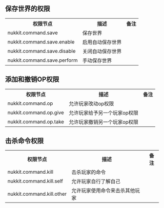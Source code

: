 ## **保存世界的权限**
<table>
    <tr align="center" valign="center">
        <th>权限节点</th><th>描述</th><th>备注</th>
    </tr>
    <tr>
        <td>nukkit.command.save</td><td>保存世界</td><td></td>
    </tr>
    <tr>
        <td>nukkit.command.save.enable</td><td>启用自动保存世界</td><td></td>
    </tr>
    <tr>
        <td>nukkit.command.save.disable</td><td>关闭自动保存世界</td><td></td>
    </tr>
    <tr>
        <td>nukkit.command.save.perform</td><td>手动保存世界</td><td></td>
    </tr>
</table>

## **添加和撤销OP权限**
<table>
    <tr align="center" valign="center">
        <th>权限节点</th><th>描述</th><th>备注</th>
    </tr>
    <tr>
        <td>nukkit.command.op</td><td>允许玩家改动op权限</td><td></td>
    </tr>
    <tr>
        <td>nukkit.command.op.give</td><td>允许玩家给予另一个玩家op权限</td><td></td>
    </tr>
    <tr>
        <td>nukkit.command.op.take</td><td>允许玩家撤销另一个玩家op权限</td><td></td>
    </tr>
</table>

## **击杀命令权限**
<table>
    <tr align="center" valign="center">
        <th>权限节点</th><th>描述</th><th>备注</th>
    </tr>
    <tr>
        <td>nukkit.command.kill</td><td>击杀玩家的命令</td><td></td>
    </tr>
    <tr>
        <td>nukkit.command.kill.self</td><td>允许玩家自行了解自己</td><td></td>
    </tr>
    <tr>
        <td>nukkit.command.kill.other</td><td>允许玩家使用命令来击杀其他玩家</td><td></td>
    </tr>
</table>